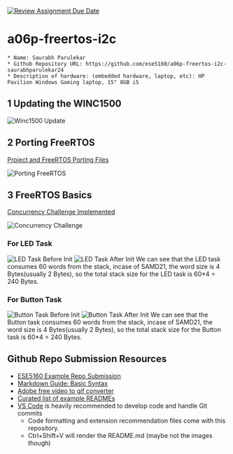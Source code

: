 [![Review Assignment Due Date](https://classroom.github.com/assets/deadline-readme-button-24ddc0f5d75046c5622901739e7c5dd533143b0c8e959d652212380cedb1ea36.svg)](https://classroom.github.com/a/Vy1tQVwT)
# a06p-freertos-i2c

    * Name: Saurabh Parulekar
    * Github Repository URL: https://github.com/ese5160/a06p-freertos-i2c-saurabhparulekar24
    * Description of hardware: (embedded hardware, laptop, etc): HP Pavilion Windows Gaming laptop, 15" 8GB i5

## 1 Updating the WINC1500
![Winc1500 Update](https://github.com/ese5160/a06p-freertos-i2c-saurabhparulekar24/blob/main/images/WINC1500Update.png)

## 2 Porting FreeRTOS
[Project and FreeRTOS Porting Files](https://github.com/ese5160/a06p-freertos-i2c-saurabhparulekar24/tree/main/PortingFreeRTOS_Code/Porting_FreeRTOS)

![Porting FreeRTOS](https://github.com/ese5160/a06p-freertos-i2c-saurabhparulekar24/blob/main/images/Porting_FreeRTOS.gif)

## 3 FreeRTOS Basics
[Concurrency Challenge Implemented](https://github.com/ese5160/a06p-freertos-i2c-saurabhparulekar24/tree/main/Concurrency_Challenge/Concurrency_Challenge_FreeRTOS)

![Concurrency Challenge](https://github.com/ese5160/a06p-freertos-i2c-saurabhparulekar24/blob/main/images/Concurrency_Challenge.gif)

### For LED Task
![LED Task Before Init](https://github.com/ese5160/a06p-freertos-i2c-saurabhparulekar24/blob/main/images/LED_Start_Stack.png)
![LED Task After Init](https://github.com/ese5160/a06p-freertos-i2c-saurabhparulekar24/blob/main/images/LED_End_Stack.png)
We can see that the LED task consumes 60 words from the stack, incase of SAMD21, the word size is 4 Bytes(usually 2 Bytes), so the total stack size for the LED task is 60*4 = 240 Bytes.

### For Button Task
![Button Task Before Init](https://github.com/ese5160/a06p-freertos-i2c-saurabhparulekar24/blob/main/images/Button_Start_Stack.png)
![Button Task After Init](https://github.com/ese5160/a06p-freertos-i2c-saurabhparulekar24/blob/main/images/Button_End_Stack.png)
We can see that the Button task consumes 60 words from the stack, incase of SAMD21, the word size is 4 Bytes(usually 2 Bytes), so the total stack size for the Button task is 60*4 = 240 Bytes.


## Github Repo Submission Resources

* [ESE5160 Example Repo Submission](https://github.com/ese5160/example-repository-submission)
* [Markdown Guide: Basic Syntax](https://www.markdownguide.org/basic-syntax/)
* [Adobe free video to gif converter](https://www.adobe.com/express/feature/video/convert/video-to-gif)
* [Curated list of example READMEs](https://github.com/matiassingers/awesome-readme)
* [VS Code](https://code.visualstudio.com/) is heavily recommended to develop code and handle Git commits
  * Code formatting and extension recommendation files come with this repository.
  * Ctrl+Shift+V will render the README.md (maybe not the images though)
